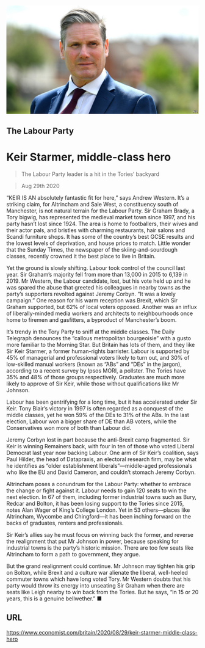 ![](./images/20200829_BRP502.jpg)

## The Labour Party

# Keir Starmer, middle-class hero

> The Labour Party leader is a hit in the Tories’ backyard

> Aug 29th 2020

“KEIR IS AN absolutely fantastic fit for here,” says Andrew Western. It’s a striking claim, for Altrincham and Sale West, a constituency south of Manchester, is not natural terrain for the Labour Party. Sir Graham Brady, a Tory bigwig, has represented the medieval market town since 1997, and his party hasn’t lost since 1924. The area is home to footballers, their wives and their actor pals, and bristles with charming restaurants, hair salons and Scandi furniture shops. It has some of the country’s best GCSE results and the lowest levels of deprivation, and house prices to match. Little wonder that the Sunday Times, the newspaper of the skiing-and-sourdough classes, recently crowned it the best place to live in Britain.

Yet the ground is slowly shifting. Labour took control of the council last year. Sir Graham’s majority fell from more than 13,000 in 2015 to 6,139 in 2019. Mr Western, the Labour candidate, lost, but his vote held up and he was spared the abuse that greeted his colleagues in nearby towns as the party’s supporters revolted against Jeremy Corbyn. “It was a lovely campaign.” One reason for his warm reception was Brexit, which Sir Graham supported, but 62% of local voters opposed. Another was an influx of liberally-minded media workers and architects to neighbourhoods once home to firemen and gasfitters, a byproduct of Manchester’s boom.

It’s trendy in the Tory Party to sniff at the middle classes. The Daily Telegraph denounces the “callous metropolitan bourgeoisie” with a gusto more familiar to the Morning Star. But Britain has lots of them, and they like Sir Keir Starmer, a former human-rights barrister. Labour is supported by 45% of managerial and professional voters likely to turn out, and 30% of low-skilled manual workers (known as “ABs” and “DEs” in the jargon), according to a recent survey by Ipsos MORI, a pollster. The Tories have 35% and 48% of those groups respectively. Graduates are much more likely to approve of Sir Keir, while those without qualifications like Mr Johnson.

Labour has been gentrifying for a long time, but it has accelerated under Sir Keir. Tony Blair’s victory in 1997 is often regarded as a conquest of the middle classes, yet he won 59% of the DEs to 31% of the ABs. In the last election, Labour won a bigger share of DE than AB voters, while the Conservatives won more of both than Labour did.

Jeremy Corbyn lost in part because the anti-Brexit camp fragmented. Sir Keir is winning Remainers back, with four in ten of those who voted Liberal Democrat last year now backing Labour. One arm of Sir Keir’s coalition, says Paul Hilder, the head of Datapraxis, an electoral research firm, may be what he identifies as “older establishment liberals”—middle-aged professionals who like the EU and David Cameron, and couldn’t stomach Jeremy Corbyn.

Altrincham poses a conundrum for the Labour Party: whether to embrace the change or fight against it. Labour needs to gain 120 seats to win the next election. In 67 of them, including former industrial towns such as Bury, Redcar and Bolton, it has been losing support to the Tories since 2015, notes Alan Wager of King’s College London. Yet in 53 others—places like Altrincham, Wycombe and Chingford—it has been inching forward on the backs of graduates, renters and professionals.

Sir Keir’s allies say he must focus on winning back the former, and reverse the realignment that put Mr Johnson in power, because speaking for industrial towns is the party’s historic mission. There are too few seats like Altrincham to form a path to government, they argue.

But the grand realignment could continue. Mr Johnson may tighten his grip on Bolton, while Brexit and a culture war alienate the liberal, well-heeled commuter towns which have long voted Tory. Mr Western doubts that his party would throw its energy into unseating Sir Graham when there are seats like Leigh nearby to win back from the Tories. But he says, “in 15 or 20 years, this is a genuine bellwether.” ■

## URL

https://www.economist.com/britain/2020/08/29/keir-starmer-middle-class-hero
